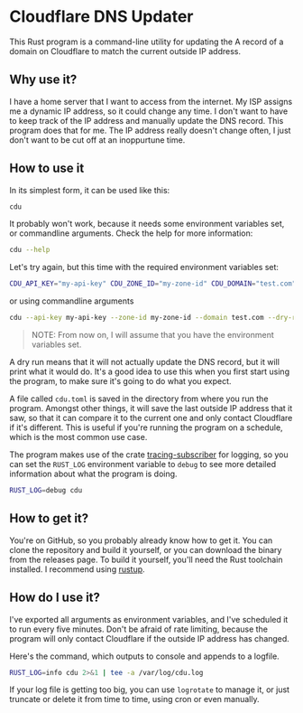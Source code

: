 # Cloudflare DNS Updater

This Rust program is a command-line utility for updating the A record of a domain on Cloudflare to
match the current outside IP address.

## Why use it?

I have a home server that I want to access from the internet. My ISP assigns me a dynamic IP
address, so it could change any time. I don't want to have to keep track of the IP address and
manually update the DNS record. This program does that for me. The IP address really doesn't change
often, I just don't want to be cut off at an inoppurtune time.

## How to use it

In its simplest form, it can be used like this:

```sh
cdu
```

It probably won't work, because it needs some environment variables set, or commandline arguments.
Check the help for more information:

```sh
cdu --help
```

Let's try again, but this time with the required environment variables set:

```sh
CDU_API_KEY="my-api-key" CDU_ZONE_ID="my-zone-id" CDU_DOMAIN="test.com" CDU_DRY_RUN=true cdu
```

or using commandline arguments

```sh
cdu --api-key my-api-key --zone-id my-zone-id --domain test.com --dry-run
```

> NOTE: From now on, I will assume that you have the environment variables set.

A dry run means that it will not actually update the DNS record, but it will print what it would do.
It's a good idea to use this when you first start using the program, to make sure it's going to do
what you expect.

A file called `cdu.toml` is saved in the directory from where you run the program. Amongst other
things, it will save the last outside IP address that it saw, so that it can compare it to the
current one and only contact Cloudflare if it's different. This is useful if you're running the
program on a schedule, which is the most common use case.

The program makes use of the crate [tracing-subscriber](https://crates.io/crates/tracing-subscriber) for logging, so
you can set the `RUST_LOG` environment variable to `debug` to see more detailed information about
what the program is doing.

```sh
RUST_LOG=debug cdu
```

## How to get it?

You're on GitHub, so you probably already know how to get it. You can clone the repository and build
it yourself, or you can download the binary from the releases page. To build it yourself, you'll
need the Rust toolchain installed. I recommend using [rustup](https://rustup.rs/).

## How do I use it?

I've exported all arguments as environment variables, and I've scheduled it to run every five
minutes. Don't be afraid of rate limiting, because the program will only contact Cloudflare if the
outside IP address has changed.

Here's the command, which outputs to console and appends to a logfile.

```sh
RUST_LOG=info cdu 2>&1 | tee -a /var/log/cdu.log
```

If your log file is getting too big, you can use `logrotate` to manage it, or just truncate or
delete it from time to time, using cron or even manually.
